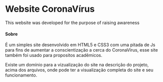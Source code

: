 # Website CoronaVírus
This website was developed for the purpose of raising awareness

#### Sobre

É um simples site desenvolvido em HTML5 e CSS3 com uma pitada de Js para fins de aumentar a conscientização a cerca do CoronaVírus, esse site também foi usado para propositos acadêmicos.

Existe um domínio para a vizualização do site na descrição do projeto, acima dos arquivos, onde pode ter a visualização completa do site e seu funcionamento.
